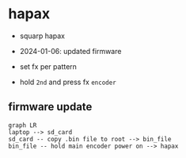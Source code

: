 # hapax

- squarp hapax
- 2024-01-06: updated firmware

- set fx per pattern
- hold `2nd` and press fx `encoder`

## firmware update

```mermaid
graph LR
laptop --> sd_card
sd_card -- copy .bin file to root --> bin_file
bin_file -- hold main encoder power on --> hapax
```

